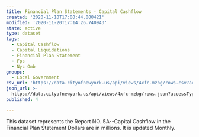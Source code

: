 ```yaml
---
title: Financial Plan Statements - Capital Cashflow
created: '2020-11-10T17:00:44.000421'
modified: '2020-11-20T17:14:26.740943'
state: active
type: dataset
tags:
  - Capital Cashflow
  - Capital Liquidations
  - Financial Plan Statement
  - Fps
  - Nyc Omb
groups:
  - Local Government
csv_url: 'https://data.cityofnewyork.us/api/views/4xfc-mzbg/rows.csv?accessType=DOWNLOAD'
json_url: >-
  https://data.cityofnewyork.us/api/views/4xfc-mzbg/rows.json?accessType=DOWNLOAD
published: 4

---
```

This dataset represents the Report NO. 5A--Capital Cashflow in the Financial Plan Statement   Dollars are in millions. It is updated Monthly.

